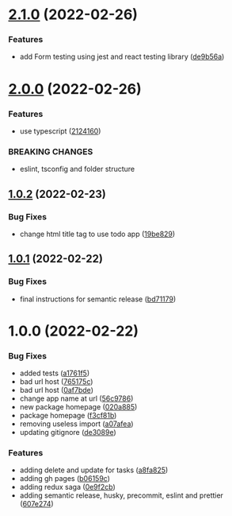 # [2.1.0](https://github.com/edwardramirez31/my-app/compare/v2.0.0...v2.1.0) (2022-02-26)


### Features

* add Form testing using jest and react testing library ([de9b56a](https://github.com/edwardramirez31/my-app/commit/de9b56a7d63aea8756605ffbf815b357ce1999fd))

# [2.0.0](https://github.com/edwardramirez31/my-app/compare/v1.0.2...v2.0.0) (2022-02-26)


### Features

* use typescript ([2124160](https://github.com/edwardramirez31/my-app/commit/212416047d8e4004fdd2e86702b7577c1e746e20))


### BREAKING CHANGES

* eslint, tsconfig and folder structure

## [1.0.2](https://github.com/edwardramirez31/my-app/compare/v1.0.1...v1.0.2) (2022-02-23)


### Bug Fixes

* change html title tag to use todo app ([19be829](https://github.com/edwardramirez31/my-app/commit/19be829a394ea7af62062c128d07e47e2cb33eac))

## [1.0.1](https://github.com/edwardramirez31/my-app/compare/v1.0.0...v1.0.1) (2022-02-22)


### Bug Fixes

* final instructions for semantic release ([bd71179](https://github.com/edwardramirez31/my-app/commit/bd711798dd2672a40d95639795086aa7a394fd4e))

# 1.0.0 (2022-02-22)


### Bug Fixes

* added tests ([a1761f5](https://github.com/edwardramirez31/my-app/commit/a1761f5dc90de47ec27fc2a00840901f05091db9))
* bad url host ([765175c](https://github.com/edwardramirez31/my-app/commit/765175cd5a330582e128001f042f82f2f7b70f33))
* bad url host ([0af7bde](https://github.com/edwardramirez31/my-app/commit/0af7bdef92cd373e08bc4875e11db1a01ceaf325))
* change app name at url ([56c9786](https://github.com/edwardramirez31/my-app/commit/56c9786d6babba02717d20a905119f88474e7945))
* new package homepage ([020a885](https://github.com/edwardramirez31/my-app/commit/020a885892249d17d42ce5341016561a28e35a05))
* package homepage ([f3cf81b](https://github.com/edwardramirez31/my-app/commit/f3cf81b89a05c29ba2b609e255e41de77e7e8e42))
* removing useless import ([a07afea](https://github.com/edwardramirez31/my-app/commit/a07afea60b614095993482dc9af716dafb4afa3d))
* updating gitignore ([de3089e](https://github.com/edwardramirez31/my-app/commit/de3089e97e3249d6ca5a964931fdf8f01bd2efe3))


### Features

* adding delete and update for tasks ([a8fa825](https://github.com/edwardramirez31/my-app/commit/a8fa825f7ced84f057b7543a32e9a1c286342898))
* adding gh pages ([b06159c](https://github.com/edwardramirez31/my-app/commit/b06159c1f888d5e64a2f03e297d0375eb3fc7a4c))
* adding redux saga ([0e9f2cb](https://github.com/edwardramirez31/my-app/commit/0e9f2cb8b47c8e6a4ec2c0acc640696a5fb5ef9b))
* adding semantic release, husky, precommit, eslint and prettier ([607e274](https://github.com/edwardramirez31/my-app/commit/607e2744031c064e46743031c767711af797b3b7))
